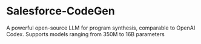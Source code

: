 # Salesforce-CodeGen
A powerful open-source LLM for program synthesis, comparable to OpenAI Codex. Supports models ranging from 350M to 16B parameters
